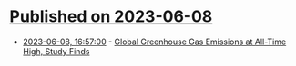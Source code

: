 # [Published on 2023-06-08](index.md)

* [2023-06-08, 16:57:00](https://news.slashdot.org/story/23/06/08/1658207/global-greenhouse-gas-emissions-at-all-time-high-study-finds?utm_source=rss1.0mainlinkanon&utm_medium=feed) - [Global Greenhouse Gas Emissions at All-Time High, Study Finds](https://news.slashdot.org/story/23/06/08/1658207/global-greenhouse-gas-emissions-at-all-time-high-study-finds?utm_source=rss1.0mainlinkanon&utm_medium=feed)
